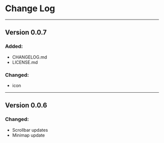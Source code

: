 # Change Log

---
## Version 0.0.7

### Added:
- CHANGELOG.md
- LICENSE.md

### Changed:
- icon

---
## Version 0.0.6

### Changed:
- Scrollbar updates
- Minimap update
